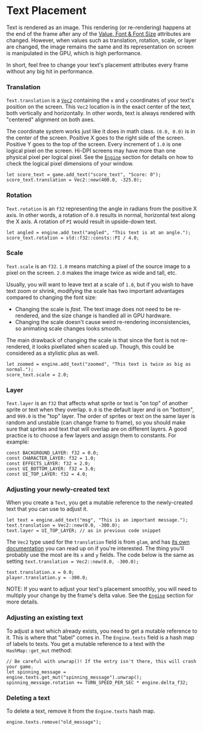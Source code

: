 # Text Placement

Text is rendered as an image. This rendering (or re-rendering) happens at the end of the frame after any of the [Value, Font & Font Size](160-text-attributes.md) attributes are changed.  However, when values such as translation, rotation, scale, or layer are changed, the image remains the same and its representation on screen is manipulated in the GPU, which is high performance.

In short, feel free to change your text's placement attributes every frame without any big hit in performance.

### Translation

`Text.translation` is a [`Vec2`](https://docs.rs/glam/latest/glam/f32/struct.Vec2.html) containing the `x` and `y` coordinates of your text's position on the screen. This `Vec2` location is in the exact center of the text, both vertically and horizontally. In other words, text is always rendered with "centered" alignment on both axes.

The coordinate system works just like it does in math class. `(0.0, 0.0)` is in the center of the screen. Positive X goes to the right side of the screen. Positive Y goes to the top of the screen. Every increment of `1.0` is one logical pixel on the screen. Hi-DPI screens may have more than one physical pixel per logical pixel. See the [`Engine`](400-engine.md) section for details on how to check the logical pixel dimensions of your window.

```rust,ignored
let score_text = game.add_text("score_text", "Score: 0");
score_text.translation = Vec2::new(400.0, -325.0);
```

### Rotation

`Text.rotation` is an `f32` representing the angle in radians from the positive X axis. In other words, a rotation of `0.0` results in normal, horizontal text along the X axis. A rotation of `PI` would result in upside-down text.

```rust,ignored
let angled = engine.add_text("angled", "This text is at an angle.");
score_text.rotation = std::f32::consts::PI / 4.0;
```

### Scale

`Text.scale` is an `f32`. `1.0` means matching a pixel of the source image to a pixel on the screen. `2.0` makes the image twice as wide and tall, etc.

Usually, you will want to leave text at a scale of `1.0`, but if you wish to have text zoom or shrink, modifying the scale has two important advantages compared to changing the font size:

- Changing the scale is _fast_. The text image does not need to be re-rendered, and the size change is handled all in GPU hardware.
- Changing the scale doesn't cause weird re-rendering inconsistencies, so animating scale changes looks smooth.

The main drawback of changing the scale is that since the font is not re-rendered, it looks pixellated when scaled up. Though, this could be considered as a stylistic plus as well.

```rust,ignored
let zoomed = engine.add_text("zoomed", "This text is twice as big as normal.");
score_text.scale = 2.0;
```

### Layer

`Text.layer` is an `f32` that affects what sprite or text is "on top" of another sprite or text when they overlap. `0.0` is the default layer and is on "bottom", and `999.0` is the "top" layer. The order of sprites or text on the same layer is random and unstable (can change frame to frame), so you should make sure that sprites and text that will overlap are on different layers. A good practice is to choose a few layers and assign them to constants. For example:

```rust,ignored
const BACKGROUND_LAYER: f32 = 0.0;
const CHARACTER_LAYER: f32 = 1.0;
const EFFECTS_LAYER: f32 = 2.0;
const UI_BOTTOM_LAYER: f32 = 3.0;
const UI_TOP_LAYER: f32 = 4.0;
```

### Adjusting your newly-created text

When you create a `Text`, you get a mutable reference to the newly-created text that you can use to adjust it.

```rust,ignored
let text = engine.add_text("msg", "This is an important message.");
text.translation = Vec2::new(0.0, -300.0);
text.layer = UI_TOP_LAYER; // as in previous code snippet
```

The `Vec2` type used for the `translation` field is from `glam`, and has [its own documentation](https://docs.rs/glam/latest/glam/f32/struct.Vec2.html) you can read up on if you're interested.  The thing you'll probably use the most are its `x` and `y` fields. The code below is the same as setting `text.translation = Vec2::new(0.0, -300.0);`

```rust,ignored
text.translation.x = 0.0;
player.translation.y = -300.0;
```

NOTE: If you want to adjust your text's placement smoothly, you will need to multiply your change by the frame's delta value. See the [`Engine`](400-engine.md) section for more details.

### Adjusting an existing text

To adjust a text which already exists, you need to get a mutable reference to it.  This is where that "label" comes in.  The `Engine.texts` field is a hash map of labels to texts. You get a mutable reference to a text with the `HashMap::get_mut` method:


```rust,ignored
// Be careful with unwrap()! If the entry isn't there, this will crash your game.
let spinning_message = engine.texts.get_mut("spinning_message").unwrap();
spinning_message.rotation += TURN_SPEED_PER_SEC * engine.delta_f32;
```

### Deleting a text

To delete a text, remove it from the `Engine.texts` hash map.

```rust,ignored
engine.texts.remove("old_message");
```

